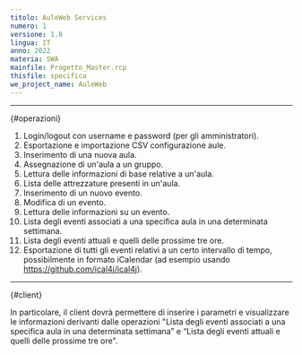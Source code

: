 ```yaml
---
titolo: AuleWeb Services
numero: 1
versione: 1.0
lingua: IT
anno: 2022
materia: SWA
mainfile: Progetto_Master.rcp
thisfile: specifica
we_project_name: AuleWeb
---
```


-------
{#operazioni}

1. Login/logout con username e password (per gli amministratori).
2. Esportazione e importazione CSV configurazione aule.
3. Inserimento di una nuova aula.
4. Assegnazione di un'aula a un gruppo.
5. Lettura delle informazioni di base relative a un'aula.
6. Lista delle attrezzature presenti in un'aula.
7. Inserimento di un nuovo evento.
8. Modifica di un evento.
9. Lettura delle informazioni su un evento.
10. Lista degli eventi associati a una specifica aula in una determinata settimana.
11. Lista degli eventi attuali e quelli delle prossime tre ore.
12. Esportazione di tutti gli eventi relativi a un certo intervallo di tempo, possibilmente in formato iCalendar (ad esempio usando https://github.com/ical4j/ical4j).

-------
{#client}

In particolare, il client dovrà permettere di inserire i parametri e visualizzare le informazioni derivanti dalle operazioni 
"Lista degli eventi associati a una specifica aula in una determinata settimana” e “Lista degli eventi attuali e quelli delle prossime tre ore".